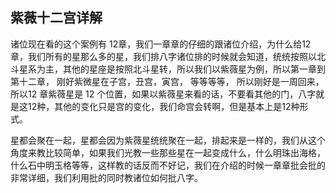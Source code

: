 ## 紫薇十二宫详解

诸位现在看的这个案例有 12章，我们一章章的仔细的跟诸位介绍，为什么给12章，我们所有的星那么多的星，我们排八字诸位排的时候就会知道，统统按照以北斗星系为主，其他的星座是按照北斗星转，所以我们以紫薇星为例，所以第一章到第十二章， 刚好紫微星在子宫，丑宫，寅宫， 等等等等， 所以刚好是一周回来，所以12 章紫薇星是 12 个位置，如果以紫薇星来看的话，不要看其他的门，八字就是这12种，其他的变化只是宫的变化，我们命宫会转啊，但是基本上是12种形式。

星都会聚在一起，星都会因为紫薇星统统聚在一起，排起来是一样的，我们从这个角度来教比较简单，如果我们光教一些那些星在一起变成什么，什么明珠出海格，什么石中明玉格等等，这样教的话反而不好记，我们在介绍的时候一章章批会批的非常详细，我们利用批的同时教诸位如何批八字。
